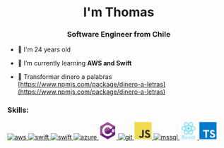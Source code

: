 <h1 align="center">I'm Thomas</h1>
<h3 align="center">Software Engineer from Chile</h3>

- 💬 I'm 24 years old

- 🌱 I’m currently learning **AWS and Swift**
  
- 📝 Transformar dinero a palabras [https://www.npmjs.com/package/dinero-a-letras](https://www.npmjs.com/package/dinero-a-letras)

<h3 align="left">Skills:</h3>
<div align="left" display="flex"> 
  <a href="https://www.aws.com" target="_blank" rel="noreferrer"> <img src="https://www.svgrepo.com/show/376356/aws.svg" alt="aws" width="40" height="40"/> </a>
  <a href="https://www.swift.org" target="_blank" rel="noreferrer"> <img src="https://www.svgrepo.com/show/354421/swift.svg" alt="swift" width="40" height="40"/> </a> 
  <a href="https://www.docker.com" target="_blank" rel="noreferrer"> <img src="https://www.svgrepo.com/show/373557/docker2.svg" alt="swift" width="40" height="40"/> </a>
  <a href="https://azure.microsoft.com/en-in/" target="_blank" rel="noreferrer"> <img src="https://www.vectorlogo.zone/logos/microsoft_azure/microsoft_azure-icon.svg" alt="azure" width="40" height="40"/> </a> 
  <a href="https://www.w3schools.com/cs/" target="_blank" rel="noreferrer"> <img src="https://raw.githubusercontent.com/devicons/devicon/master/icons/csharp/csharp-original.svg" alt="csharp" width="40" height="40"/> </a>
  <a href="https://git-scm.com/" target="_blank" rel="noreferrer"> <img src="https://www.vectorlogo.zone/logos/git-scm/git-scm-icon.svg" alt="git" width="40" height="40"/> </a> 
  <a href="https://developer.mozilla.org/en-US/docs/Web/JavaScript" target="_blank" rel="noreferrer"> <img src="https://raw.githubusercontent.com/devicons/devicon/master/icons/javascript/javascript-original.svg" alt="javascript" width="40" height="40"/> </a> 
  <a href="https://www.microsoft.com/en-us/sql-server" target="_blank" rel="noreferrer"> <img src="https://www.svgrepo.com/show/303229/microsoft-sql-server-logo.svg" alt="mssql" width="40" height="40"/> </a> 
  <a href="https://reactjs.org/" target="_blank" rel="noreferrer"> <img src="https://raw.githubusercontent.com/devicons/devicon/master/icons/react/react-original-wordmark.svg" alt="react" width="40" height="40"/> </a> 
  <a href="https://www.typescriptlang.org/" target="_blank" rel="noreferrer"> <img src="https://raw.githubusercontent.com/devicons/devicon/master/icons/typescript/typescript-original.svg" alt="typescript" width="40" height="40"/> </a> 
</div>



